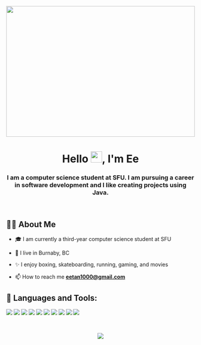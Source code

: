 <a href="#"><img width="100%" height="350px" src="https://i.pinimg.com/originals/1c/4f/ac/1c4facad627b098885aec6266b8c6c0e.gif" /></a>

<h1 align="center">Hello <img src="https://raw.githubusercontent.com/MartinHeinz/MartinHeinz/master/wave.gif" width="30px">, I'm Ee</h1>
<h3 align="center">I am a computer science student at SFU. I am pursuing a career in software development and I like creating projects using Java.</h3>

<br/>

## 👨‍💻 About Me

- 🎓 I am currently a third-year computer science student at SFU

- 📍  I live in Burnaby, BC 

- ✨ I enjoy boxing, skateboarding, running, gaming, and movies

- 📫 How to reach me **eetan1000@gmail.com**

## 🚀 Languages and Tools:

<p align="left"> 
    <a pointer-events:none> <img src="https://img.icons8.com/color/48/000000/java-coffee-cup-logo.png"/> </a>
    <a> <img src="https://img.icons8.com/color/48/000000/javascript.png"/> </a> 
    <a> <img src="https://img.icons8.com/color/48/000000/c-plus-plus-logo.png"/> </a>
    <a> <img src="https://img.icons8.com/plasticine/100/000000/react.png"/> </a>
    <a> <img src="https://img.icons8.com/color/48/000000/mysql-logo.png"/></a>
    <a> <img src="https://img.icons8.com/color/48/000000/spring-logo.png"/> </a> 
    <a> <img src="https://img.icons8.com/color/48/000000/python.png"/> </a> 
    <a> <img src="https://img.icons8.com/color/48/000000/html-5.png"/> </a> 
    <a> <img src="https://img.icons8.com/color/48/000000/css3.png"/> </a>  
    <a> <img src="https://img.icons8.com/color/48/000000/git.png"/> </a> 
</p>

<br/>

<p align="center">
    <a>
        <img src="https://github-readme-streak-stats.herokuapp.com/?user=eetan2000&theme=radical"/>
    </a>
</p>
